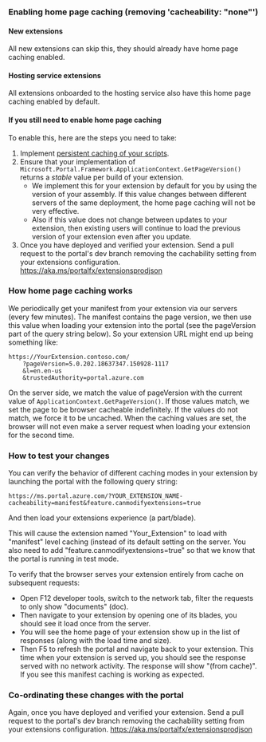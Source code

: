 <a name="enabling-home-page-caching-removing-cacheability-none"></a>
### Enabling home page caching (removing &#39;cacheability: &quot;none&quot;&#39;)

<a name="enabling-home-page-caching-removing-cacheability-none-new-extensions"></a>
#### New extensions

All new extensions can skip this, they should already have home page caching enabled.

<a name="enabling-home-page-caching-removing-cacheability-none-hosting-service-extensions"></a>
#### Hosting service extensions

All extensions onboarded to the hosting service also have this home page caching enabled by default.

<a name="enabling-home-page-caching-removing-cacheability-none-if-you-still-need-to-enable-home-page-caching"></a>
#### If you still need to enable home page caching

To enable this, here are the steps you need to take:

1.  Implement [persistent caching of your scripts](portalfx-extension-persistent-caching-of-scripts.md).
1.  Ensure that your implementation of `Microsoft.Portal.Framework.ApplicationContext.GetPageVersion()` returns a *stable* value per build of your extension.
    - We implement this for your extension by default for you by using the version of your assembly.
    If this value changes between different servers of the same deployment, the home page caching will not be very effective.
    - Also if this value does not change between updates to your extension, then existing users will continue to load the previous version of your extension even after you update.
1.  Once you have deployed and verified your extension. Send a pull request to the portal's dev branch removing the cachability setting from your extensions configuration. https://aka.ms/portalfx/extensionsprodjson

<a name="how-home-page-caching-works"></a>
### How home page caching works

We periodically get your manifest from your extension via our servers (every few minutes).
The manifest contains the page version, we then use this value when loading your extension into the portal (see the pageVersion part of the query string below).
So your extension URL might end up being something like:

```
https://YourExtension.contoso.com/
    ?pageVersion=5.0.202.18637347.150928-1117
    &l=en.en-us
    &trustedAuthority=portal.azure.com
```

On the server side, we match the value of pageVersion with the current value of `ApplicationContext.GetPageVersion()`.
If those values match, we set the page to be browser cacheable indefinitely.
If the values do not match, we force it to be uncached.
When the caching values are set, the browser will not even make a server request when loading your extension for the second time.

<a name="how-to-test-your-changes"></a>
### How to test your changes

You can verify the behavior of different caching modes in your extension by launching the portal with the following query string:

```
https://ms.portal.azure.com/?YOUR_EXTENSION_NAME-cacheability=manifest&feature.canmodifyextensions=true
```

And then load your extensions experience (a part/blade).

This will cause the extension named "Your_Extension" to load with "manifest" level caching (instead of its default setting on the server.
You also need to add "feature.canmodifyextensions=true" so that we know that the portal is running in test mode.

To verify that the browser serves your extension entirely from cache on subsequent requests:

- Open F12 developer tools, switch to the network tab, filter the requests to only show "documents" (doc).
- Then navigate to your extension by opening one of its blades, you should see it load once from the server.
- You will see the home page of your extension show up in the list of responses (along with the load time and size).
- Then F5 to refresh the portal and navigate back to your extension. This time when your extension is served up, you should see the response served with no network activity. The response will show "(from cache)".  If you see this manifest caching is working as expected.

<a name="co-ordinating-these-changes-with-the-portal"></a>
### Co-ordinating these changes with the portal

Again, once you have deployed and verified your extension. Send a pull request to the portal's dev branch removing the cachability setting from your extensions configuration. https://aka.ms/portalfx/extensionsprodjson
